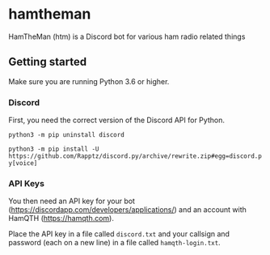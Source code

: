 # hamtheman
HamTheMan (htm) is a Discord bot for various ham radio related things

## Getting started

Make sure you are running Python 3.6 or higher.

### Discord
First, you need the correct version of the Discord API for Python.

`python3 -m pip uninstall discord`

`python3 -m pip install -U https://github.com/Rapptz/discord.py/archive/rewrite.zip#egg=discord.py[voice]`

### API Keys
You then need an API key for your bot (https://discordapp.com/developers/applications/) and an account with HamQTH (https://hamqth.com).

Place the API key in a file called `discord.txt` and your callsign and password (each on a new line) in a file called `hamqth-login.txt`.
